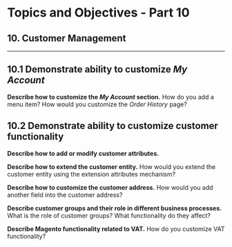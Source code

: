 # Topics and Objectives - Part 10

## **10.** Customer Management

------


## **10.1** Demonstrate ability to customize _My Account_ 


**Describe how to customize the _My Account_ section.** How do you add a menu item? How would you customize the _Order History_ page?


## **10.2** Demonstrate ability to customize customer functionality

**Describe how to add or modify customer attributes.**
 
**Describe how to extend the customer entity.** How would you extend the customer entity using the extension attributes mechanism?

**Describe how to customize the customer address.** How would you add another field into the customer address?

**Describe customer groups and their role in different business processes.**  What is the role of customer groups? What functionality do they affect?

**Describe Magento functionality related to VAT.**  How do you customize VAT functionality?

